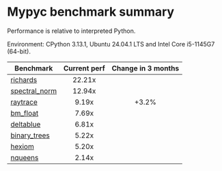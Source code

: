 # Mypyc benchmark summary

Performance is relative to interpreted Python.

Environment: CPython 3.13.1, Ubuntu 24.04.1 LTS and Intel Core i5-1145G7 (64-bit).

| Benchmark | Current perf | Change in 3 months |
| --- | :---: | :---: |
| [richards](benchmarks/richards.md) | 22.21x |  |
| [spectral_norm](benchmarks/spectral_norm.md) | 12.94x |  |
| [raytrace](benchmarks/raytrace.md) | 9.19x | +3.2% |
| [bm_float](benchmarks/bm_float.md) | 7.69x |  |
| [deltablue](benchmarks/deltablue.md) | 6.81x |  |
| [binary_trees](benchmarks/binary_trees.md) | 5.22x |  |
| [hexiom](benchmarks/hexiom.md) | 5.20x |  |
| [nqueens](benchmarks/nqueens.md) | 2.14x |  |
